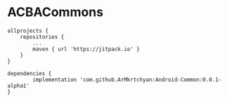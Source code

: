 # ACBACommons

	allprojects {
		repositories {
			...
			maven { url 'https://jitpack.io' }
		}
	}

	dependencies {
	        implementation 'com.github.ArMkrtchyan:Android-Common:0.0.1-alpha1'
	}
